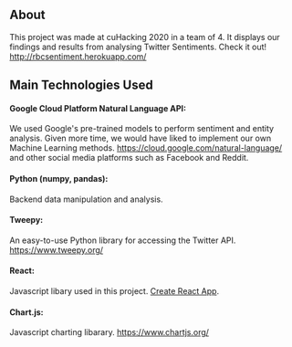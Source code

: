 ## About 

This project was made at cuHacking 2020 in a team of 4. It displays our findings and results from analysing Twitter Sentiments. Check it out! http://rbcsentiment.herokuapp.com/

## Main Technologies Used

#### Google Cloud Platform Natural Language API: 
We used Google's pre-trained models to perform sentiment and entity analysis. Given more time, we would have liked to implement our own Machine Learning methods. https://cloud.google.com/natural-language/ and other social media platforms such as Facebook and Reddit.

#### Python (numpy, pandas): 
Backend data manipulation and analysis. 

#### Tweepy: 
An easy-to-use Python library for accessing the Twitter API. https://www.tweepy.org/ 

#### React: 
Javascript libary used in this project. [Create React App](https://github.com/facebook/create-react-app). 

#### Chart.js: 
Javascript charting libarary. https://www.chartjs.org/

